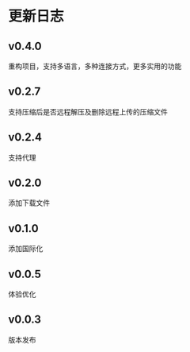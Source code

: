 # 更新日志

## v0.4.0
重构项目，支持多语言，多种连接方式，更多实用的功能

## v0.2.7
支持压缩后是否远程解压及删除远程上传的压缩文件

## v0.2.4
支持代理

## v0.2.0
添加下载文件

## v0.1.0
添加国际化

## v0.0.5
体验优化

## v0.0.3
版本发布
